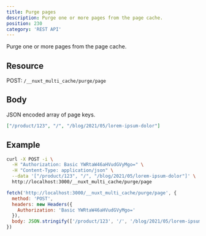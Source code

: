 ```yaml
---
title: Purge pages
description: Purge one or more pages from the page cache.
position: 230
category: 'REST API'
---
```

<p className="lead">
Purge one or more pages from the page cache.
</p>

## Resource
POST: `/__nuxt_multi_cache/purge/page`

## Body

JSON encoded array of page keys.

```json
["/product/123", "/", "/blog/2021/05/lorem-ipsum-dolor"]
```

## Example

<code-group>
<code-block label="cURL" active>

```bash
curl -X POST -i \
  -H "Authorization: Basic YWRtaW46aHVudGVyMgo=" \
  -H "Content-Type: application/json" \
  --data '["/product/123", "/", "/blog/2021/05/lorem-ipsum-dolor"]' \
  http://localhost:3000/__nuxt_multi_cache/purge/page
```

</code-block>

<code-block label="node-fetch">

```javascript
fetch('http://localhost:3000/__nuxt_multi_cache/purge/page', {
  method: 'POST',
  headers: new Headers({
    Authorization: 'Basic YWRtaW46aHVudGVyMgo='
  }),
  body: JSON.stringify(['/product/123', '/', '/blog/2021/05/lorem-ipsum-dolor'])
})
```

</code-block>

</code-group>

